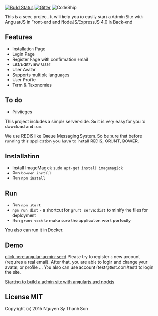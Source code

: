 [![Build Status](https://travis-ci.org/thanhson1085/angular-admin-seed.svg)](https://travis-ci.org/thanhson1085/angular-admin-seed)
[![Gitter](https://badges.gitter.im/Join%20Chat.svg)](https://gitter.im/thanhson1085/angular-admin-seed?utm_source=badge&utm_medium=badge&utm_campaign=pr-badge)
![CodeShip](https://codeship.com/projects/6765a490-3772-0133-f41f-7214df95c63e/status?branch=demo)

This is a seed project. It will help you to easily start a Admin Site with AngularJS in Front-end and NodeJS/ExpressJS 4.0 in Back-end

## Features
- Installation Page
- Login Page
- Register Page with confirmation email
- List/Edit/View User
- User Avatar
- Supports multiple languages
- User Profile
- Term & Taxonomies

## To do
- Privileges

This project includes a simple server-side. So it is very easy for you to download and run.

We use REDIS like Queue Messaging System. So be sure that before running this application you have to install REDIS, GRUNT, BOWER.


## Installation
  - Install ImageMagick `sudo apt-get install imagemagick`
  - Run `bowser install`
  - Run `npm install`


## Run
  - Run `npm start`
  - `npm run dist` - a shortcut for `grunt serve:dist` to minify the files for deployment
  - Run `grunt test` to make sure the application work perfectly

You also can run it in Docker.

## Demo
[ click here angular-admin-seed](http://angular-admin-seed.sonnguyen.ws)
Please try to register a new account (requires a real email). After that, you are able to login and change your avatar, or profile ...
You also can use account (test@test.com/test) to login the site.

[Starting to build a admin site with angularjs and nodejs](https://sonnguyen.ws/starting-to-build-a-admin-site-with-angularjs-and-nodejs/)
## License MIT
Copyright (c) 2015 Nguyen Sy Thanh Son
